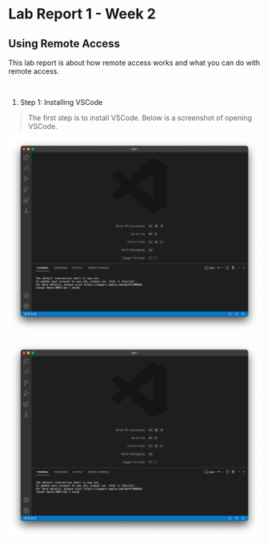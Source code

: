 # Lab Report 1 - Week 2

## Using Remote Access

This lab report is about how remote access works and what you can do with remote access.

<br>

1. Step 1: Installing VSCode

> The first step is to install VSCode. Below is a screenshot of opening VSCode.

![Downloaded VSCode](lab_report_1_install_vscode.png)

<img src="lab_report_1_install_vscode.png" alt="drawing" width="2000"/>
